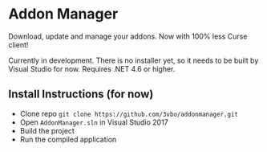 # Addon Manager

Download, update and manage your addons. Now with 100% less Curse client!

Currently in development. There is no installer yet, so it needs to be built by Visual Studio for now. Requires .NET 4.6 or higher.

## Install Instructions (for now)
* Clone repo `git clone https://github.com/3vbo/addonmanager.git`
* Open `AddonManager.sln` in Visual Studio 2017
* Build the project
* Run the compiled application
